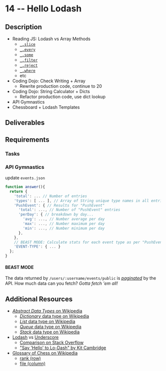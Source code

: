 # 14 -- Hello Lodash

## Description

* Reading JS: Lodash vs Array Methods
  * [`_.slice`](http://lodash.com/docs#slice)
  * [`_.every`](http://lodash.com/docs#every)
  * [`_.some`](http://lodash.com/docs#some)
  * [`_.filter`](http://lodash.com/docs#filter)
  * [`_.reject`](http://lodash.com/docs#reject)
  * [`_.where`](http://lodash.com/docs#where)
  * etc
* Coding Dojo: Check Writing + Array
  * Rewrite production code, continue to 20
* Coding Dojo: String Calculator + Dicts
  * Refactor production code, use dict lookup
* API Gymnastics
* Chessboard + Lodash Templates

## Deliverables

## Requirements

### Tasks

### API Gymnastics

update `events.json`
```javascript
function answer(){
  return {
    'total': ... // Number of entries
    'types': [ ... ], // Array of String unique type names in all entries
    'PushEvent': { // Results for "PushEvent"
      'total': ..., // Number of "PushEvent" entries
      'perDay': { // breakdown by day...
        'avg': ..., // Number average per day
        'max': ..., // Number maximum per day
        'min': ..., // Number minimum per day
      },
    },
    // BEAST MODE: Calculate stats for each event type as per "PushEvent"
    'EVENT-TYPE': { ... }
  };
}
```

#### BEAST MODE

The data returned by `/users/:username/events/public` is [_paginated_](https://developer.github.com/v3/#pagination) by the API. How much data can you fetch? _Gotta fetch 'em all!_

## Additional Resources

* [_Abstract Data Types_ on Wikipedia](http://en.wikipedia.org/wiki/Abstract_data_type)
  * [_Dictionary_ data type on Wikipedia](http://en.wikipedia.org/wiki/Associative_array)
  * [_List_ data type on Wikipedia](http://en.wikipedia.org/wiki/List_%28abstract_data_type%29)
  * [_Queue_ data type on Wikipedia](http://en.wikipedia.org/wiki/Queue_(abstract_data_type))
  * [_Stack_ data type on Wikipedia](http://en.wikipedia.org/wiki/Stack_(abstract_data_type))
* [Lodash](http://lodash.com) vs [Underscore](http://underscorejs.org)
  * [Comparison on Stack Overflow](http://stackoverflow.com/questions/13789618/differences-between-lodash-and-underscore)
  * ["Say 'Hello' to Lo-Dash" by Kit Cambridge](http://kitcambridge.be/blog/say-hello-to-lo-dash/)
* [Glossary of Chess on Wikipedia](http://en.wikipedia.org/wiki/Glossary_of_chess)
  * [rank (row)](http://en.wikipedia.org/wiki/Glossary_of_chess#Rank)
  * [file (column)](http://en.wikipedia.org/wiki/Glossary_of_chess#file)
